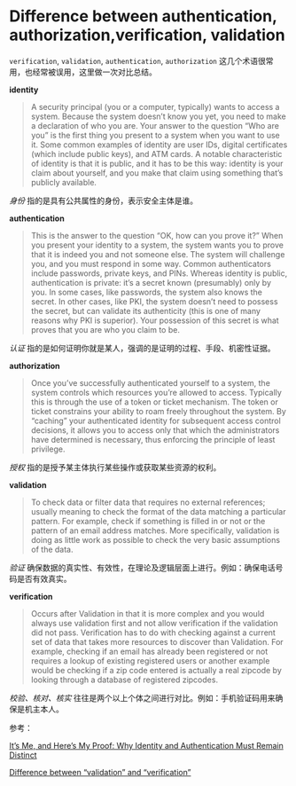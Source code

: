 # Difference between authentication, authorization,verification, validation


`verification`, `validation`, `authentication`, `authorization` 这几个术语很常用，也经常被误用，这里做一次对比总结。

**identity**
>A security principal (you or a computer, typically) wants to access a system. Because the system doesn’t know you yet, you need to make a declaration of who you are. Your answer to the question “Who are you” is the first thing you present to a system when you want to use it. Some common examples of identity are user IDs, digital certificates (which include public keys), and ATM cards. A notable characteristic of identity is that it is public, and it has to be this way: identity is your claim about yourself, and you make that claim using something that’s publicly available.

*身份* 指的是具有公共属性的身份，表示安全主体是谁。

**authentication**

>This is the answer to the question “OK, how can you prove it?” When you present your identity to a system, the system wants you to prove that it is indeed you and not someone else. The system will challenge you, and you must respond in some way. Common authenticators include passwords, private keys, and PINs. Whereas identity is public, authentication is private: it’s a secret known (presumably) only by you. In some cases, like passwords, the system also knows the secret. In other cases, like PKI, the system doesn’t need to possess the secret, but can validate its authenticity (this is one of many reasons why PKI is superior). Your possession of this secret is what proves that you are who you claim to be.

*认证* 指的是如何证明你就是某人，强调的是证明的过程、手段、机密性证据。

**authorization**
>Once you’ve successfully authenticated yourself to a system, the system controls which resources you’re allowed to access. Typically this is through the use of a token or ticket mechanism. The token or ticket constrains your ability to roam freely throughout the system. By “caching” your authenticated identity for subsequent access control decisions, it allows you to access only that which the administrators have determined is necessary, thus enforcing the principle of least privilege.

*授权* 指的是授予某主体执行某些操作或获取某些资源的权利。

**validation**
>To check data or filter data that requires no external references; usually meaning to check the format of the data matching a particular pattern. For example, check if something is filled in or not or the pattern of an email address matches. More specifically, validation is doing as little work as possible to check the very basic assumptions of the data.

*验证* 确保数据的真实性、有效性，在理论及逻辑层面上进行。例如：确保电话号码是否有效真实。

**verification**
>Occurs after Validation in that it is more complex and you would always use validation first and not allow verification if the validation did not pass. Verification has to do with checking against a current set of data that takes more resources to discover than Validation. For example, checking if an email has already been registered or not requires a lookup of existing registered users or another example would be checking if a zip code entered is actually a real zipcode by looking through a database of registered zipcodes.

*校验、核对、核实* 往往是两个以上个体之间进行对比。例如：手机验证码用来确保是机主本人。

参考：

[It’s Me, and Here’s My Proof: Why Identity and Authentication Must Remain Distinct](https://technet.microsoft.com/en-us/library/cc512578.aspx)

[Difference between “validation” and “verification”](https://english.stackexchange.com/questions/53866/difference-between-validation-and-verification)





